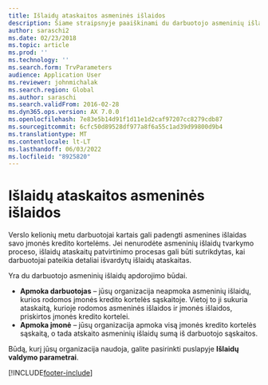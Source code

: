 ```yaml
---
title: Išlaidų ataskaitos asmeninės išlaidos
description: Šiame straipsnyje paaiškinami du darbuotojo asmeninių išlaidų tvarkymo būdai " Microsoft Dynamics 365 Finance".
author: saraschi2
ms.date: 02/23/2018
ms.topic: article
ms.prod: ''
ms.technology: ''
ms.search.form: TrvParameters
audience: Application User
ms.reviewer: johnmichalak
ms.search.region: Global
ms.author: saraschi
ms.search.validFrom: 2016-02-28
ms.dyn365.ops.version: AX 7.0.0
ms.openlocfilehash: 7e83e5b14d91f1d11e1d2caf97207cc8279cdb87
ms.sourcegitcommit: 6cfc50d89528df977a8f6a55c1ad39d99800d9b4
ms.translationtype: MT
ms.contentlocale: lt-LT
ms.lasthandoff: 06/03/2022
ms.locfileid: "8925820"
---
```

# <a name="personal-expenses-on-an-expense-report"></a>Išlaidų ataskaitos asmeninės išlaidos

Verslo kelionių metu darbuotojai kartais gali padengti asmenines išlaidas savo įmonės kredito kortelėms. Jei nenurodėte asmeninių išlaidų tvarkymo proceso, išlaidų ataskaitų patvirtinimo procesas gali būti sutrikdytas, kai darbuotojai pateikia detaliai išvardytų išlaidų ataskaitas. 

Yra du darbuotojo asmeninių išlaidų apdorojimo būdai.

- **Apmoka darbuotojas** – jūsų organizacija neapmoka asmeninių išlaidų, kurios rodomos įmonės kredito kortelės sąskaitoje. Vietoj to ji sukuria ataskaitą, kurioje rodomos asmeninės išlaidos ir įmonės išlaidos, priskirtos įmonės kredito kortelei.
- **Apmoka įmonė** – jūsų organizacija apmoka visą įmonės kredito kortelės sąskaitą, o tada atskaito asmeninių išlaidų sumą iš darbuotojo sąskaitos.

Būdą, kurį jūsų organizacija naudoja, galite pasirinkti puslapyje **Išlaidų valdymo parametrai**.


[!INCLUDE[footer-include](../includes/footer-banner.md)]